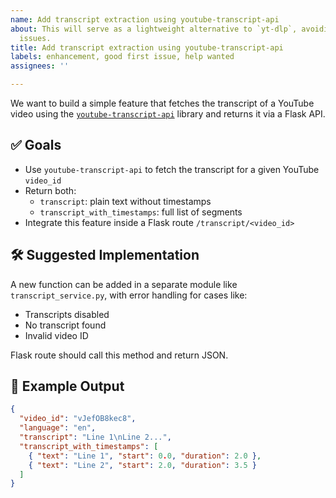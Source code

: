 ```yaml
---
name: Add transcript extraction using youtube-transcript-api
about: This will serve as a lightweight alternative to `yt-dlp`, avoiding cookie/authentication
  issues.
title: Add transcript extraction using youtube-transcript-api
labels: enhancement, good first issue, help wanted
assignees: ''

---
```


We want to build a simple feature that fetches the transcript of a YouTube video using the [`youtube-transcript-api`](https://pypi.org/project/youtube-transcript-api/) library and returns it via a Flask API.

## ✅ Goals
- Use `youtube-transcript-api` to fetch the transcript for a given YouTube `video_id`
- Return both:
  - `transcript`: plain text without timestamps
  - `transcript_with_timestamps`: full list of segments
- Integrate this feature inside a Flask route `/transcript/<video_id>`

## 🛠️ Suggested Implementation
A new function can be added in a separate module like `transcript_service.py`, with error handling for cases like:
- Transcripts disabled
- No transcript found
- Invalid video ID

Flask route should call this method and return JSON.

## 📂 Example Output
```json
{
  "video_id": "vJefOB8kec8",
  "language": "en",
  "transcript": "Line 1\nLine 2...",
  "transcript_with_timestamps": [
    { "text": "Line 1", "start": 0.0, "duration": 2.0 },
    { "text": "Line 2", "start": 2.0, "duration": 3.5 }
  ]
}
```
